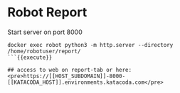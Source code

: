 # Robot Report



Start server on port 8000
```
docker exec robot python3 -m http.server --directory /home/robotuser/report/
```{{execute}}

## access to web on report-tab or here: 
<pre>https://[[HOST_SUBDOMAIN]]-8000-[[KATACODA_HOST]].environments.katacoda.com</pre>
